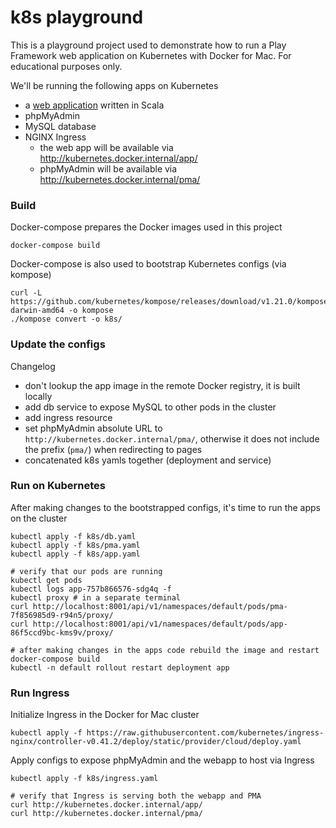 # k8s playground

This is a playground project used to demonstrate how to run a Play Framework web application on Kubernetes with Docker for Mac. For educational purposes only.

We'll be running the following apps on Kubernetes
- a [web application](PLAY.md) written in Scala
- phpMyAdmin
- MySQL database
- NGINX Ingress
  - the web app will be available via http://kubernetes.docker.internal/app/
  - phpMyAdmin will be available via http://kubernetes.docker.internal/pma/

### Build
Docker-compose prepares the Docker images used in this project
```
docker-compose build
```

Docker-compose is also used to bootstrap Kubernetes configs (via kompose)
```
curl -L https://github.com/kubernetes/kompose/releases/download/v1.21.0/kompose-darwin-amd64 -o kompose
./kompose convert -o k8s/
```

### Update the configs
Changelog
- don't lookup the app image in the remote Docker registry, it is built locally
- add db service to expose MySQL to other pods in the cluster
- add ingress resource
- set phpMyAdmin absolute URL to `http://kubernetes.docker.internal/pma/`, otherwise it does not include the prefix (`pma/`) when redirecting to pages
- concatenated k8s yamls together (deployment and service)

### Run on Kubernetes
After making changes to the bootstrapped configs, it's time to run the apps on the cluster
```
kubectl apply -f k8s/db.yaml
kubectl apply -f k8s/pma.yaml
kubectl apply -f k8s/app.yaml

# verify that our pods are running
kubectl get pods
kubectl logs app-757b866576-sdg4q -f
kubectl proxy # in a separate terminal
curl http://localhost:8001/api/v1/namespaces/default/pods/pma-7f856985d9-r94n5/proxy/
curl http://localhost:8001/api/v1/namespaces/default/pods/app-86f5ccd9bc-kms9v/proxy/

# after making changes in the apps code rebuild the image and restart
docker-compose build
kubectl -n default rollout restart deployment app
```

### Run Ingress
Initialize Ingress in the Docker for Mac cluster
```
kubectl apply -f https://raw.githubusercontent.com/kubernetes/ingress-nginx/controller-v0.41.2/deploy/static/provider/cloud/deploy.yaml
```

Apply configs to expose phpMyAdmin and the webapp to host via Ingress
```
kubectl apply -f k8s/ingress.yaml

# verify that Ingress is serving both the webapp and PMA
curl http://kubernetes.docker.internal/app/
curl http://kubernetes.docker.internal/pma/
```
